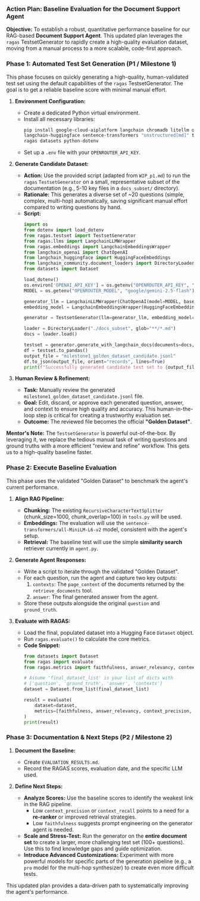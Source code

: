 ### **Action Plan: Baseline Evaluation for the Document Support Agent**

**Objective:** To establish a robust, quantitative performance baseline for our RAG-based **Document Support Agent**. This updated plan leverages the `ragas` TestsetGenerator to rapidly create a high-quality evaluation dataset, moving from a manual process to a more scalable, code-first approach.

### **Phase 1: Automated Test Set Generation (P1 / Milestone 1)**

This phase focuses on quickly generating a high-quality, human-validated test set using the default capabilities of the `ragas` TestsetGenerator. The goal is to get a reliable baseline score with minimal manual effort.

1.  **Environment Configuration:**
    *   Create a dedicated Python virtual environment.
    *   Install all necessary libraries:
        ```bash
        pip install google-cloud-aiplatform langchain chromadb litellm openrouter \
        langchain-huggingface sentence-transformers "unstructured[md]" tiktoken \
        ragas datasets python-dotenv
        ```
    *   Set up a `.env` file with your `OPENROUTER_API_KEY`.

2.  **Generate Candidate Dataset:**
    *   **Action:** Use the provided script (adapted from `WIP_p1.md`) to run the `ragas` `TestsetGenerator` on a small, representative subset of the documentation (e.g., 5-10 key files in a `docs_subset/` directory).
    *   **Rationale:** This generates a diverse set of ~20 questions (simple, complex, multi-hop) automatically, saving significant manual effort compared to writing questions by hand.
    *   **Script:**
        ```python
        import os
        from dotenv import load_dotenv
        from ragas.testset import TestsetGenerator
        from ragas.llms import LangchainLLMWrapper
        from ragas.embeddings import LangchainEmbeddingsWrapper
        from langchain_openai import ChatOpenAI
        from langchain_huggingface import HuggingFaceEmbeddings
        from langchain_community.document_loaders import DirectoryLoader
        from datasets import Dataset

        load_dotenv()
        os.environ['OPENAI_API_KEY'] = os.getenv("OPENROUTER_API_KEY", "")
        MODEL = os.getenv("OPENROUTER_MODEL", "google/gemini-2.5-flash")

        generator_llm = LangchainLLMWrapper(ChatOpenAI(model=MODEL, base_url="https://openrouter.ai/api/v1"))
        embedding_model = LangchainEmbeddingsWrapper(HuggingFaceEmbeddings(model_name="sentence-transformers/all-MiniLM-L6-v2"))

        generator = TestsetGenerator(llm=generator_llm, embedding_model=embedding_model)

        loader = DirectoryLoader("./docs_subset", glob="**/*.md")
        docs = loader.load()

        testset = generator.generate_with_langchain_docs(documents=docs, test_size=20)
        df = testset.to_pandas()
        output_file = "milestone1_golden_dataset_candidate.jsonl"
        df.to_json(output_file, orient="records", lines=True)
        print(f"Successfully generated candidate test set to {output_file}")
        ```

3.  **Human Review & Refinement:**
    *   **Task:** Manually review the generated `milestone1_golden_dataset_candidate.jsonl` file.
    *   **Goal:** Edit, discard, or approve each generated question, answer, and context to ensure high quality and accuracy. This human-in-the-loop step is critical for creating a trustworthy evaluation set.
    *   **Outcome:** The reviewed file becomes the official **"Golden Dataset"**.

**Mentor's Note:** The `TestsetGenerator` is powerful out-of-the-box. By leveraging it, we replace the tedious manual task of writing questions and ground truths with a more efficient "review and refine" workflow. This gets us to a high-quality baseline faster.

### **Phase 2: Execute Baseline Evaluation**

This phase uses the validated "Golden Dataset" to benchmark the agent's current performance.

1.  **Align RAG Pipeline:**
    *   **Chunking:** The existing `RecursiveCharacterTextSplitter` (chunk_size=1000, chunk_overlap=100) in `tools.py` will be used.
    *   **Embeddings:** The evaluation will use the `sentence-transformers/all-MiniLM-L6-v2` model, consistent with the agent's setup.
    *   **Retrieval:** The baseline test will use the simple **similarity search** retriever currently in `agent.py`.

2.  **Generate Agent Responses:**
    *   Write a script to iterate through the validated "Golden Dataset".
    *   For each question, run the agent and capture two key outputs:
        1.  `contexts`: The `page_content` of the documents returned by the `retrieve_documents` tool.
        2.  `answer`: The final generated answer from the agent.
    *   Store these outputs alongside the original `question` and `ground_truth`.

3.  **Evaluate with RAGAS:**
    *   Load the final, populated dataset into a Hugging Face `Dataset` object.
    *   Run `ragas.evaluate()` to calculate the core metrics.
    *   **Code Snippet:**
        ```python
        from datasets import Dataset
        from ragas import evaluate
        from ragas.metrics import faithfulness, answer_relevancy, context_recall, context_precision

        # Assume 'final_dataset_list' is your list of dicts with
        # ['question', 'ground_truth', 'answer', 'contexts']
        dataset = Dataset.from_list(final_dataset_list)

        result = evaluate(
            dataset=dataset,
            metrics=[faithfulness, answer_relevancy, context_precision, context_recall],
        )
        print(result)
        ```

### **Phase 3: Documentation & Next Steps (P2 / Milestone 2)**

1.  **Document the Baseline:**
    *   Create `EVALUATION_RESULTS.md`.
    *   Record the RAGAS scores, evaluation date, and the specific LLM used.

2.  **Define Next Steps:**
    *   **Analyze Scores:** Use the baseline scores to identify the weakest link in the RAG pipeline.
        *   Low `context_precision` or `context_recall` points to a need for a **re-ranker** or improved retrieval strategies.
        *   Low `faithfulness` suggests prompt engineering on the generator agent is needed.
    *   **Scale and Stress-Test:** Run the generator on the **entire document set** to create a larger, more challenging test set (100+ questions). Use this to find knowledge gaps and guide optimization.
    *   **Introduce Advanced Customizations:** Experiment with more powerful models for specific parts of the generation pipeline (e.g., a `pro` model for the multi-hop synthesizer) to create even more difficult tests.

This updated plan provides a data-driven path to systematically improving the agent's performance.